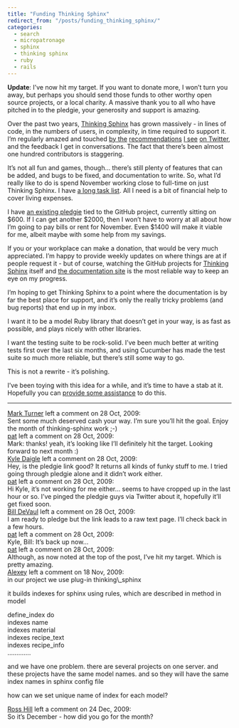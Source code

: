 ```yaml
---
title: "Funding Thinking Sphinx"
redirect_from: "/posts/funding_thinking_sphinx/"
categories:
  - search
  - micropatronage
  - sphinx
  - thinking sphinx
  - ruby
  - rails
---
```

**Update**: I’ve now hit my target. If you want to donate more, I won’t
turn you away, but perhaps you should send those funds to other worthy
open source projects, or a local charity. A massive thank you to all who
have pitched in to the pledgie, your generosity and support is amazing.

Over the past two years, [Thinking
Sphinx](http://freelancing-god.github.com/ts/en/) has grown massively -
in lines of code, in the numbers of users, in complexity, in time
required to support it. I’m regularly amazed and touched [by
the](http://twitter.com/dacort/status/1102941784)
[recommendations](http://twitter.com/filiptepper/status/4807695538) [I
see](http://twitter.com/sjmadsen/status/4317121116) [on
Twitter](http://twitter.com/thibaut_barrere/status/1093646765), and the
feedback I get in conversations. The fact that there’s been almost one
hundred contributors is staggering.

It’s not all fun and games, though… there’s still plenty of features
that can be added, and bugs to be fixed, and documentation to write. So,
what I’d really like to do is spend November working close to full-time
on just Thinking Sphinx. I have [a long task
list](http://gist.github.com/175687). All I need is a bit of financial
help to cover living expenses.

I have [an existing pledgie](http://pledgie.com/campaigns/1752) tied to
the GitHub project, currently sitting on $600. If I can get another
$2000, then I won’t have to worry at all about how I’m going to pay
bills or rent for November. Even $1400 will make it viable for me,
albeit maybe with some help from my savings.

If you or your workplace can make a donation, that would be very much
appreciated. I’m happy to provide weekly updates on where things are at
if people request it - but of course, watching the GitHub projects for
[Thinking Sphinx](http://github.com/freelancing-god/thinking-sphinx)
itself and [the documentation
site](http://github.com/freelancing-god/freelancing-god.github.com/) is
the most reliable way to keep an eye on my progress.

I’m hoping to get Thinking Sphinx to a point where the documentation is
by far the best place for support, and it’s only the really tricky
problems (and bug reports) that end up in my inbox.

I want it to be a model Ruby library that doesn’t get in your way, is as
fast as possible, and plays nicely with other libraries.

I want the testing suite to be rock-solid. I’ve been much better at
writing tests first over the last six months, and using Cucumber has
made the test suite so much more reliable, but there’s still some way to
go.

This is not a rewrite - it’s polishing.

I’ve been toying with this idea for a while, and it’s time to have a
stab at it. Hopefully you can [provide some
assistance](http://pledgie.com/campaigns/1752) to do this.

------------------------------------------------------------------------

<div class="comments">
<div class="comment-author">
<a href="http://amerine.net">Mark Turner</a> left a comment on 28 Oct,
2009:</div>

<div class="comment" markdown="1">
Sent some much deserved cash your way. I’m sure you’ll hit the goal.
Enjoy the month of thinking-sphinx work ;-)

</div>
<div class="comment-author">
<a href="http://freelancing-gods.com">pat</a> left a comment on 28 Oct,
2009:</div>

<div class="comment" markdown="1">
Mark: thanks! yeah, it’s looking like I’ll definitely hit the target.
Looking forward to next month :)

</div>
<div class="comment-author">
<a href="http://Geezeo">Kyle Daigle</a> left a comment on 28 Oct,
2009:</div>

<div class="comment" markdown="1">
Hey, is the pledgie link good? It returns all kinds of funky stuff to
me. I tried going through pledgie alone and it didn’t work either.

</div>
<div class="comment-author">
<a href="http://freelancing-gods.com">pat</a> left a comment on 28 Oct,
2009:</div>

<div class="comment" markdown="1">
Hi Kyle, it’s not working for me either… seems to have cropped up in the
last hour or so. I’ve pinged the pledgie guys via Twitter about it,
hopefully it’ll get fixed soon.

</div>
<div class="comment-author">
<a href="http://www.dinnewarematchers.com/">Bill DeVaul</a> left a
comment on 28 Oct, 2009:</div>

<div class="comment" markdown="1">
I am ready to pledge but the link leads to a raw text page. I’ll check
back in a few hours.

</div>
<div class="comment-author">
<a href="http://freelancing-gods.com">pat</a> left a comment on 28 Oct,
2009:</div>

<div class="comment" markdown="1">
Kyle, Bill: It’s back up now…

</div>
<div class="comment-author">
<a href="http://freelancing-gods.com">pat</a> left a comment on 28 Oct,
2009:</div>

<div class="comment" markdown="1">
Although, as now noted at the top of the post, I’ve hit my target. Which
is pretty amazing.

</div>
<div class="comment-author">
<a href="http://rails-dev.ru">Alexey</a> left a comment on 18 Nov,
2009:</div>

<div class="comment" markdown="1">
in our project we use plug-in thinking\_sphinx

it builds indexes for sphinx using rules, which are described in method
in model

define\_index do  
 indexes name  
 indexes material  
 indexes recipe\_text  
 indexes recipe\_info  
………….

and we have one problem. there are several projects on one server. and
these projects have the same model names. and so they will have the same
index names in sphinx config file

how can we set unique name of index for each model?

</div>
<div class="comment-author">
<a href="http://www.rosshill.com.au">Ross Hill</a> left a comment on 24
Dec, 2009:</div>

<div class="comment" markdown="1">
So it’s December - how did you go for the month?

</div>
</div>

